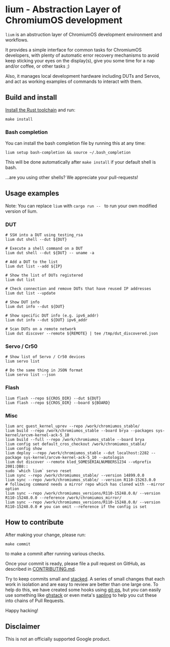 # lium - Abstraction Layer of ChromiumOS development

`lium` is an abstruction layer of ChromiumOS development environment and workflows.

It provides a simple interface for common tasks for ChromiumOS developers,
with plenty of automatic error recovery mechanisms to avoid keep sticking your eyes on the display(s),
give you some time for a nap and/or coffee, or other tasks ;)

Also, it manages local development hardware including DUTs and Servos, and act as working examples of commands to interact with them.

## Build and install

[Install the Rust toolchain](https://rustup.rs/) and run:

```
make install
```

### Bash completion

You can install the bash completion file by running this at any time:

```
lium setup bash-completion && source ~/.bash_completion
```

This will be done automatically after `make install` if your default shell is bash.

...are you using other shells? We appreciate your pull-requests!

## Usage examples

Note: You can replace `lium` with `cargo run -- ` to run your own modified version of lium.

### DUT
```
# SSH into a DUT using testing_rsa
lium dut shell --dut ${DUT}

# Execute a shell command on a DUT
lium dut shell --dut ${DUT} -- uname -a

# Add a DUT to the list
lium dut list --add ${IP}

# Show the list of DUTs registered
lium dut list

# Check connection and remove DUTs that have reused IP addresses
lium dut list --update

# Show DUT info
lium dut info --dut ${DUT}

# Show specific DUT info (e.g. ipv6_addr)
lium dut info --dut ${DUT} ipv6_addr

# Scan DUTs on a remote network
lium dut discover --remote ${REMOTE} | tee /tmp/dut_discovered.json
```

### Servo / Cr50

```
# Show list of Servo / Cr50 devices
lium servo list

# Do the same thing in JSON format
lium servo list --json
```

### Flash

```
lium flash --repo ${CROS_DIR} --dut ${DUT}
lium flash --repo ${CROS_DIR} --board ${BOARD}
```

### Misc

```
lium arc guest_kernel_uprev --repo /work/chromiumos_stable/
lium build --repo /work/chromiumos_stable --board brya --packages sys-kernel/arcvm-kernel-ack-5_10
lium build --full --repo /work/chromiumos_stable --board brya
lium config set default_cros_checkout /work/chromiumos_stable/
lium config show
lium deploy --repo /work/chromiumos_stable --dut localhost:2282 --package sys-kernel/arcvm-kernel-ack-5_10 --autologin
lium dut discover --remote kled_SOMESERIALNUMBERS1234 --v6prefix 2001:DB8::
sudo `which lium` servo reset
lium sync --repo /work/chromiumos_stable/ --version 14899.0.0
lium sync --repo /work/chromiumos_stable/ --version R110-15263.0.0
# following command needs a mirror repo which has cloned with --mirror option
lium sync --repo /work/chromiumos_versions/R110-15248.0.0/ --version R110-15248.0.0 --reference /work/chromiumos_mirror/
lium sync --repo /work/chromiumos_versions/R110-15248.0.0/ --version R110-15248.0.0 # you can omit --reference if the config is set
```

## How to contribute
After making your change, please run:
```
make commit
```
to make a commit after running various checks.

Once your commit is ready, please file a pull request on GitHub, as described in [CONTRIBUTING.md](./CONTRIBUTING.md).

Try to keep commits small and
[stacked](https://engineering.uptechstudio.com/blog/how-we-should-be-using-git/).
A series of small changes that each work in isolation and are easy to review
are better than one large one.  To help do this, we have created some hooks
using [git-ps](https://book.git-ps.sh/introduction), but you can easily use
something like [ghstack](https://github.com/ezyang/ghstack) or even meta's
[sapling](https://sapling-scm.com) to help you cut these into chains of Pull
Requests.

Happy hacking!

## Disclaimer
This is not an officially supported Google product.
